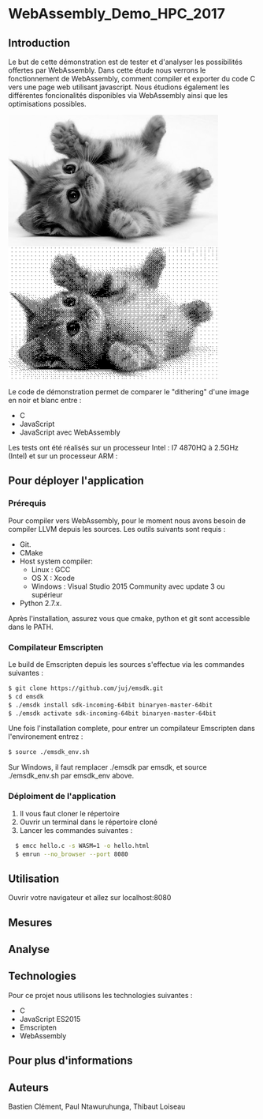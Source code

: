 # WebAssembly_Demo_HPC_2017

## Introduction

Le but de cette démonstration est de tester et d'analyser les possibilités offertes par WebAssembly. Dans cette étude nous verrons le fonctionnement de WebAssembly, comment compiler et exporter du code C vers une page web utilisant javascript. Nous étudions également les différentes foncionalités disponibles via WebAssembly ainsi que les optimisations possibles.


![ImageNoirBlanc](src/img_grayscale.png)
![ImageDither](src/dither.png)

Le code de démonstration permet de comparer le "dithering" d'une image en noir et blanc entre : 
 - C
 - JavaScript
 - JavaScript avec WebAssembly

Les tests ont été réalisés sur un processeur Intel : I7 4870HQ à 2.5GHz (Intel) et sur un processeur ARM : 



## Pour déployer l'application

### Prérequis

Pour compiler vers WebAssembly, pour le moment nous avons besoin de compiler LLVM depuis les sources. Les outils suivants sont requis :
- Git. 
- CMake
- Host system compiler:
    - Linux : GCC
    - OS X : Xcode
    - Windows : Visual Studio 2015 Community avec update 3 ou supérieur
- Python 2.7.x. 

Après l'installation, assurez vous que cmake, python et git sont accessible dans le PATH.

###  Compilateur Emscripten

Le build de Emscripten depuis les sources s'effectue via les commandes suivantes :
```bash
$ git clone https://github.com/juj/emsdk.git
$ cd emsdk
$ ./emsdk install sdk-incoming-64bit binaryen-master-64bit
$ ./emsdk activate sdk-incoming-64bit binaryen-master-64bit
```
Une fois l'installation complete, pour entrer un compilateur Emscripten dans l'environement entrez :
```bash
$ source ./emsdk_env.sh
```

Sur Windows, il faut remplacer ./emsdk par emsdk, et source ./emsdk_env.sh par emsdk_env above.

### Déploiment de l'application

1. Il vous faut cloner le répertoire 
2. Ouvrir un terminal dans le répertoire cloné
3. Lancer les commandes suivantes :

```bash
  $ emcc hello.c -s WASM=1 -o hello.html
  $ emrun --no_browser --port 8080 
```

## Utilisation

 Ouvrir votre navigateur et allez sur localhost:8080

## Mesures

## Analyse

## Technologies 
Pour ce projet nous utilisons les technologies suivantes :
 - C
 - JavaScript ES2015
 - Emscripten
 - WebAssembly

## Pour plus d'informations


## Auteurs
Bastien Clément, Paul Ntawuruhunga, Thibaut Loiseau